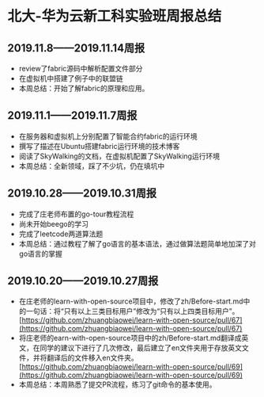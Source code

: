 # 北大-华为云新工科实验班周报总结
## 2019.11.8——2019.11.14周报
* review了fabric源码中解析配置文件部分
* 在虚拟机中搭建了例子中的联盟链
* 本周总结：开始了解fabric的原理和应用。
## 2019.11.1——2019.11.7周报
* 在服务器和虚拟机上分别配置了智能合约fabric的运行环境
* 撰写了描述在Ubuntu搭建fabric运行环境的技术博客
* 阅读了SkyWalking的文档，在虚拟机配置了SkyWalking运行环境
* 本周总结：全新领域，踩了不少坑，仍在填坑中
## 2019.10.28——2019.10.31周报
* 完成了庄老师布置的go-tour教程流程
* 尚未开始beego的学习
* 完成了leetcode两道算法题
* 本周总结：通过教程了解了go语言的基本语法，通过做算法题简单地加深了对go语言的掌握
## 2019.10.20——2019.10.27周报
* 在庄老师的learn-with-open-source项目中，修改了zh/Before-start.md中的一句话：将“只有以上三类目标用户”修改为“只有以上四类目标用户”。[https://github.com/zhuangbiaowei/learn-with-open-source/pull/67](https://github.com/zhuangbiaowei/learn-with-open-source/pull/67)
* 将庄老师的earn-with-open-source项目中的zh/Before-start.md翻译成英文，在同学的建议下进行了几次修改，最后建立了en文件夹用于存放英文文件，并将翻译后的文件移入en文件夹。[https://github.com/zhuangbiaowei/learn-with-open-source/pull/69](https://github.com/zhuangbiaowei/learn-with-open-source/pull/69)
* 本周总结：本周熟悉了提交PR流程，练习了git命令的基本使用。
